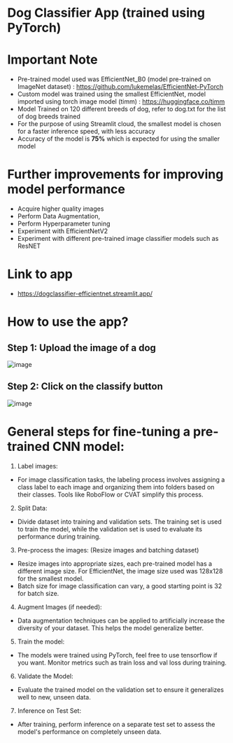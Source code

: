 # Dog Classifier App (trained using PyTorch)

# Important Note
* Pre-trained model used was EfficientNet_B0 (model pre-trained on ImageNet dataset) : https://github.com/lukemelas/EfficientNet-PyTorch
* Custom model was trained using the smallest EfficientNet, model imported using torch image model (timm) : https://huggingface.co/timm
* Model Trained on 120 different breeds of dog, refer to dog.txt for the list of dog breeds trained
* For the purpose of using Streamlit cloud, the smallest model is chosen for a faster inference speed, with less accuracy
* Accuracy of the model is **75%** which is expected for using the smaller model

# Further improvements for improving model performance
* Acquire higher quality images
* Perform Data Augmentation,
* Perform Hyperparameter tuning
* Experiment with EfficientNetV2
* Experiment with different pre-trained image classifier models such as ResNET

# Link to app
* https://dogclassifier-efficientnet.streamlit.app/

# How to use the app?
## Step 1: Upload the image of a dog
![image](https://github.com/ongaunjie1/dog_classifier/assets/118142884/1dcab942-cf50-4a13-9100-10817fad4541)

## Step 2: Click on the classify button
![image](https://github.com/ongaunjie1/dog_classifier/assets/118142884/24d497da-b462-4993-9f51-0d1a94f07184)

# General steps for fine-tuning a pre-trained CNN model:
1. Label images:
- For image classification tasks, the labeling process involves assigning a class label to each image and organizing them into folders based on their classes. Tools like RoboFlow or CVAT simplify this process.


2. Split Data:
- Divide dataset into training and validation sets. The training set is used to train the model, while the validation set is used to evaluate its performance during training.


3. Pre-process the images: (Resize images and batching dataset)
- Resize images into appropriate sizes, each pre-trained model has a different image size. For EfficientNet, the image size used was 128x128 for the smallest model.
- Batch size for image classification can vary, a good starting point is 32 for batch size.


4. Augment Images (if needed):
- Data augmentation techniques can be applied to artificially increase the diversity
of your dataset. This helps the model generalize better.


5. Train the model:
- The models were trained using PyTorch, feel free to use tensorflow if you want. Monitor metrics such as train loss and val loss during training.


6. Validate the Model:
- Evaluate the trained model on the validation set to ensure it generalizes well
to new, unseen data.


7. Inference on Test Set:
- After training, perform inference on a separate test set to assess the model's performance on completely unseen data.







